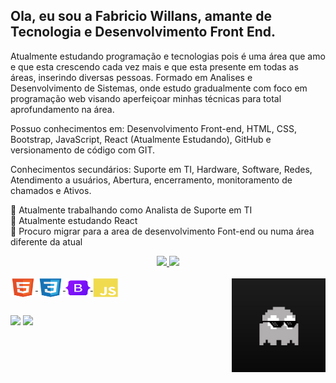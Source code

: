## Ola, eu sou a Fabricio Willans, amante de Tecnologia e Desenvolvimento Front End.

Atualmente estudando programação e tecnologias pois é uma área que amo e que esta crescendo cada vez mais e que esta presente em todas as áreas, inserindo diversas pessoas.
Formado em Analises e Desenvolvimento de Sistemas, onde estudo gradualmente com foco em programação web visando aperfeiçoar minhas técnicas para total aprofundamento na área.

Possuo conhecimentos em: Desenvolvimento Front-end, HTML, CSS, Bootstrap, JavaScript, React (Atualmente Estudando), GitHub e versionamento de código com GIT.

Conhecimentos secundários: Suporte em TI, Hardware, Software, Redes, Atendimento a usuários, Abertura, encerramento, monitoramento de chamados e Ativos.

🔭 Atualmente trabalhando como Analista de Suporte em TI <br>
🌱 Atualmente estudando React <br>
👯 Procuro migrar para a area de desenvolvimento Font-end ou numa área diferente da atual
<div align="center">
  <a href="https://github.com/Fabricio-Willans-97">
  <img height="160" src="https://github-readme-stats-liart-iota-81.vercel.app/api?username=fabricio-willans-97&count_private=true&show_icons=true&theme=tokyonight"/>
  <img height="160" src="https://github-readme-stats-liart-iota-81.vercel.app/api/top-langs/?username=fabricio-willans-97&layout=compact&langs_count=5&theme=tokyonight"/>
</div>
<div style="display: inline_block"><br>
  <img align="center" alt="Fab-HTML" height="30" width="40" src="https://raw.githubusercontent.com/devicons/devicon/master/icons/html5/html5-original.svg">
  <img align="center" alt="Fab-CSS" height="30" width="40" src="https://raw.githubusercontent.com/devicons/devicon/master/icons/css3/css3-original.svg">
  <img align="center" alt="Fab-Botp" height="30" width="40" src="https://raw.githubusercontent.com/devicons/devicon/master/icons/bootstrap/bootstrap-original.svg">
  <img align="center" alt="Fab-Js" height="30" width="40" src="https://raw.githubusercontent.com/devicons/devicon/master/icons/javascript/javascript-plain.svg">
  <!--<img align="center" alt="Fab-Ts" height="30" width="40" src="https://raw.githubusercontent.com/devicons/devicon/master/icons/typescript/typescript-plain.svg">
  <!--<img align="center" alt="Fab-React" height="30" width="40" src="https://raw.githubusercontent.com/devicons/devicon/master/icons/react/react-original.svg">
  <!--<img align="center" alt="Fab-Python" height="30" width="40" src="https://raw.githubusercontent.com/devicons/devicon/master/icons/python/python-original.svg">-->
  <img align="right" alt="Fab-pic" width="150"height src="https://raw.githubusercontent.com/Fabricio-Willans-97/Fabricio-Willans-97/main/pac_ghost_pic.jpg">
</div>
  
  ##
 
<div>
  <a href="mailto:fabriciowilliansalfa@gmail.com"><img src="https://img.shields.io/badge/-Gmail-%23333?style=for-the-badge&logo=gmail&logoColor=white" target="_blank"></a>
  <a href="https://www.linkedin.com/in/fabricio-willans-53b13a125" target="_blank"><img src="https://img.shields.io/badge/-LinkedIn-%230077B5?style=for-the-badge&logo=linkedin&logoColor=white" target="_blank"></a> 
 
  <!-- snake aqui -->
 
</div>
